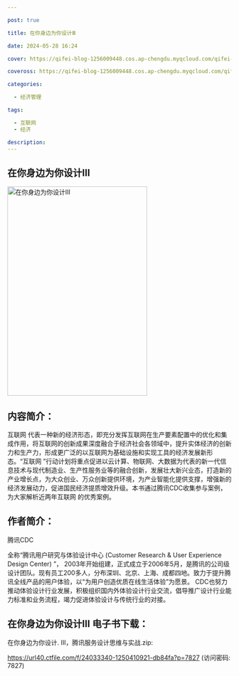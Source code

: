 ```yaml
---

post: true

title: 在你身边为你设计Ⅲ

date: 2024-05-28 16:24

cover: https://qifei-blog-1256009448.cos.ap-chengdu.myqcloud.com/qifei-blog/65f7af839f345e8d03e36f76.jpg

coveross: https://qifei-blog-1256009448.cos.ap-chengdu.myqcloud.com/qifei-blog/65f7af839f345e8d03e36f76.jpg

categories:

  - 经济管理

tags:

  - 互联网
  - 经济

description:
---
```


## 在你身边为你设计Ⅲ
<img alt="在你身边为你设计Ⅲ " class="aligncenter loading" data-was-processed="true" decoding="async" fetchpriority="high" height="471" src="https://qifei-blog-1256009448.cos.ap-chengdu.myqcloud.com/qifei-blog/65f7af839f345e8d03e36f76.jpg " style="cursor: zoom-in;" width="314"/>

## 内容简介：

互联网 代表一种新的经济形态，即充分发挥互联网在生产要素配置中的优化和集成作用，将互联网的创新成果深度融合于经济社会各领域中，提升实体经济的创新力和生产力，形成更广泛的以互联网为基础设施和实现工具的经济发展新形态。“互联网 ”行动计划将重点促进以云计算、物联网、大数据为代表的新一代信息技术与现代制造业、生产性服务业等的融合创新，发展壮大新兴业态，打造新的产业增长点，为大众创业、万众创新提供环境，为产业智能化提供支撑，增强新的经济发展动力，促进国民经济提质增效升级。本书通过腾讯CDC收集参与案例，为大家解析近两年互联网 的优秀案例。

## 作者简介：

腾讯CDC

全称“腾讯用户研究与体验设计中心 (Customer Research &amp; User Experience Design Center) ”， 2003年开始组建，正式成立于2006年5月，是腾讯的公司级设计团队。现有员工200多人，分布深圳、北京、上海、成都四地。致力于提升腾讯全线产品的用户体验，以“为用户创造优质在线生活体验”为愿景。 CDC也努力推动体验设计行业发展，积极组织国内外体验设计行业交流，倡导推广设计行业能力标准和业务流程，竭力促进体验设计与传统行业的对接。

## 在你身边为你设计Ⅲ 电子书下载：



在你身边为你设计. Ⅲ，腾讯服务设计思维与实战.zip: 

https://url40.ctfile.com/f/24033340-1250410921-db84fa?p=7827 (访问密码: 7827)
